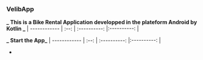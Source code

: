 ### VelibApp

**_ This is a Bike Rental Application developped in the plateform Android by Kotlin _**
| ------------ | :--: | :----------: |:----------: |

**_ Start the App_**
| ------------ | :--: | :----------: |:----------: |

-

